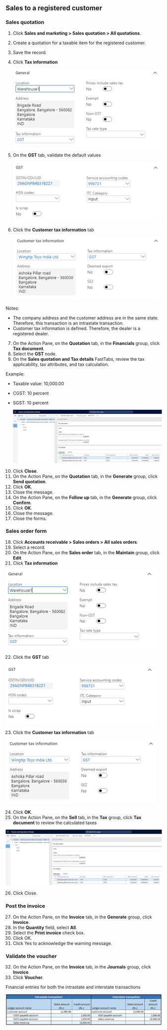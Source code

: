 
## Sales to a registered customer

### Sales quotation

1. Click **Sales and marketing > Sales quotation > All quotations**.

2. Create a quotation for a taxable item for the registered customer.

3. Save the record.

4. Click **Tax information**

   ![](media/GST-Whitepaper/Capture06.PNG)

5. On the **GST** tab, validate the default values

   ![](media/GST-Whitepaper/Capture07.PNG)

6. Click the **Customer tax information** tab

   ![](media/GST-Whitepaper/Capture08.PNG)

Notes:

- The company address and the customer address are in the same state. Therefore, this transaction is an intrastate transaction.
- Customer tax information is defined. Therefore, the dealer is a registered dealer.

7. On the Action Pane, on the **Quotation** tab, in the **Financials** group, click **Tax document**.
8. Select the **GST** node.
9. On the **Sales quotation and Tax details** FastTabs, review the tax applicability, tax attributes, and tax calculation.

Example:

- Taxable value: 10,000.00

- CGST: 10 percent

- SGST: 10 percent

  ![](media/GST-Whitepaper/Capture09.PNG)

10. Click **Close**.
11. On the Action Pane, on the **Quotation** tab, in the **Generate** group, click **Send quotation**.
12. Click **OK**.
13. Close the message.
14. On the Action Pane, on the **Follow up** tab, in the **Generate** group, click **Confirm**.
15. Click **OK**.
16. Close the message.
17. Close the forms.

### Sales order form

18. Click **Accounts receivable > Sales orders > All sales orders**.
19. Select a record.
20. On the Action Pane, on the **Sales order** tab, in the **Maintain** group, click **Edit**
21. Click **Tax information**

   ![](media/GST-Whitepaper/Capture06.PNG)

22. Click the **GST** tab

   ![](media/GST-Whitepaper/Capture07.PNG)

23. Click the **Customer tax information** tab

   ![](media/GST-Whitepaper/Capture08.PNG)

24. Click **OK**.
25. On the Action Pane, on the **Sell** tab, in the **Tax** group, click **Tax document** to review the calculated taxes

   ![](media/GST-Whitepaper/Capture09.PNG)

26. Click Close.

### Post the invoice

27. On the Action Pane, on the **Invoice** tab, in the **Generate** group, click **Invoice**.
28. In the **Quantity** field, select **All**.
29. Select the **Print invoice** check box.
30. Click OK.
31. Click Yes to acknowledge the warning message.

### Validate the voucher

32. On the Action Pane, on the **Invoice** tab, in the **Journals** group, click **Invoice**.
33. Click **Voucher**.

Financial entries for both the intrastate and interstate transactions

![](media/GST-Whitepaper/Annotation-2019-05-20-133425.png)